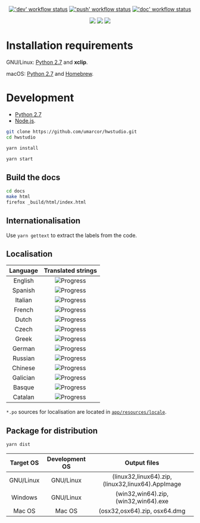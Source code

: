 <p align="center">
  <a title="'dev' workflow status" href="https://github.com/umarcor/hwstudio/actions"><img alt="'dev' workflow status" src="https://github.com/umarcor/hwstudio/workflows/dev/badge.svg"></a><!--
  -->
  <a title="'push' workflow status" href="https://github.com/umarcor/hwstudio/actions"><img alt="'push' workflow status" src="https://github.com/umarcor/hwstudio/workflows/push/badge.svg"></a><!--
  -->
  <a title="'doc' workflow status" href="https://github.com/umarcor/hwstudio/actions"><img alt="'doc' workflow status" src="https://github.com/umarcor/hwstudio/workflows/doc/badge.svg"></a><!--
  -->
</p>

<p align="center">
  <a title="vscode-client DevDependency Status" href="https://david-dm.org/umarcor/hwstudio?type=dev"><img src="https://img.shields.io/david/dev/umarcor/hwstudio.svg?longCache=true&style=flat-square&label=devdeps"></a><!--
  -->
  <a title="app Dependency Status" href="https://david-dm.org/umarcor/hwstudio?path=app"><img src="https://img.shields.io/david/umarcor/hwstudio.svg?path=app&longCache=true&style=flat-square&label=app%2deps"></a><!--
  -->
  <a title="tasks Dependency Status" href="https://david-dm.org/umarcor/hwstudio?path=tasks"><img src="https://img.shields.io/david/umarcor/hwstudio.svg?path=tasks&longCache=true&style=flat-square&label=tasks%2deps"></a><!--
  -->
</p>

# Installation requirements

GNU/Linux: [Python 2.7](https://www.python.org) and **xclip**.

macOS: [Python 2.7](https://www.python.org) and [Homebrew](https://brew.sh).

# Development

- [Python 2.7](https://www.python.org/)
- [Node.js](https://nodejs.org/).

```sh
git clone https://github.com/umarcor/hwstudio.git
cd hwstudio

yarn install

yarn start
```

## Build the docs

```bash
cd docs
make html
firefox _build/html/index.html
```

## Internationalisation

Use `yarn gettext` to extract the labels from the code.

## Localisation

|  Language  | Translated strings                       |
|:----------:|:----------------------------------------:|
| English    | ![Progress](http://progress-bar.dev/100) |
| Spanish    | ![Progress](http://progress-bar.dev/92)  |
| Italian    | ![Progress](http://progress-bar.dev/89)  |
| French     | ![Progress](http://progress-bar.dev/78)  |
| Dutch      | ![Progress](http://progress-bar.dev/78)  |
| Czech      | ![Progress](http://progress-bar.dev/78)  |
| Greek      | ![Progress](http://progress-bar.dev/79)  |
| German     | ![Progress](http://progress-bar.dev/77)  |
| Russian    | ![Progress](http://progress-bar.dev/77)  |
| Chinese    | ![Progress](http://progress-bar.dev/72)  |
| Galician   | ![Progress](http://progress-bar.dev/78)  |
| Basque     | ![Progress](http://progress-bar.dev/77)  |
| Catalan    | ![Progress](http://progress-bar.dev/72)  |

`*.po` sources for localisation are located in [`app/resources/locale`](./app/resources/locale).

## Package for distribution

```bash
yarn dist
```

| Target OS | Development OS | Output files |
|:---:|:-------------:|:-----------------:|
| GNU/Linux | GNU/Linux | (linux32,linux64).zip, (linux32,linux64).AppImage |
| Windows | GNU/Linux | (win32,win64).zip, (win32,win64).exe |
|  Mac OS | Mac OS | (osx32,osx64).zip, osx64.dmg  |
